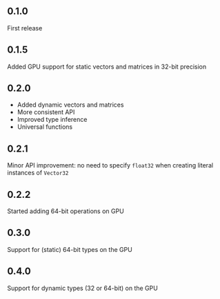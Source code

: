 0.1.0
-----

First release

0.1.5
-----

Added GPU support for static vectors and matrices in 32-bit precision

0.2.0
-----

* Added dynamic vectors and matrices
* More consistent API
* Improved type inference
* Universal functions

0.2.1
-----

Minor API improvement: no need to specify `float32` when creating literal
instances of `Vector32`

0.2.2
-----

Started adding 64-bit operations on GPU

0.3.0
-----

Support for (static) 64-bit types on the GPU

0.4.0
-----

Support for dynamic types (32 or 64-bit) on the GPU